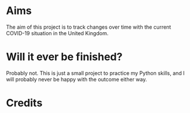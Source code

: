 # Aims
The aim of this project is to track changes over time with the current COVID-19 situation in the United Kingdom.
# Will it ever be finished?
Probably not. This is just a small project to practice my Python skills, and I will probably never be happy with the outcome either way.
# Credits

